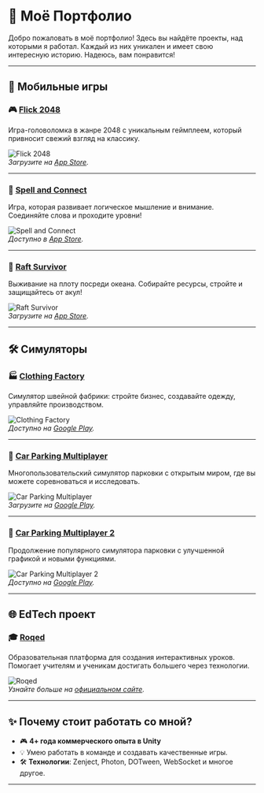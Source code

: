 # 📂 **Моё Портфолио**

Добро пожаловать в моё портфолио! Здесь вы найдёте проекты, над которыми я работал. Каждый из них уникален и имеет свою интересную историю. Надеюсь, вам понравится!

---

## 📱 **Мобильные игры**

### 🎮 [Flick 2048](https://apps.apple.com/ru/app/flick-2048/id1625708698)
Игра-головоломка в жанре 2048 с уникальным геймплеем, который привносит свежий взгляд на классику.

![Flick 2048](https://via.placeholder.com/600x300?text=Flick+2048)  
_Загрузите на [App Store](https://apps.apple.com/ru/app/flick-2048/id1625708698)._

---

### 🧩 [Spell and Connect](https://apps.apple.com/ru/app/spell-and-connect/id1625709163)
Игра, которая развивает логическое мышление и внимание. Соединяйте слова и проходите уровни!

![Spell and Connect](https://via.placeholder.com/600x300?text=Spell+and+Connect)  
_Доступно в [App Store](https://apps.apple.com/ru/app/spell-and-connect/id1625709163)._

---

### 🌊 [Raft Survivor](https://apps.apple.com/ru/app/raft-survivor/id1631341099)
Выживание на плоту посреди океана. Собирайте ресурсы, стройте и защищайтесь от акул!

![Raft Survivor](https://via.placeholder.com/600x300?text=Raft+Survivor)  
_Загрузите на [App Store](https://apps.apple.com/ru/app/raft-survivor/id1631341099)._

---

## 🛠️ **Симуляторы**

### 🏭 [Clothing Factory](https://play.google.com/store/apps/details?id=com.MossaGames.ClothingFactory)
Симулятор швейной фабрики: стройте бизнес, создавайте одежду, управляйте производством.

![Clothing Factory](https://via.placeholder.com/600x300?text=Clothing+Factory)  
_Доступно на [Google Play](https://play.google.com/store/apps/details?id=com.MossaGames.ClothingFactory)._

---

### 🚗 [Car Parking Multiplayer](https://play.google.com/store/apps/details?id=com.olzhas.carparking.multyplayer&hl=ru)
Многопользовательский симулятор парковки с открытым миром, где вы можете соревноваться и исследовать.

![Car Parking Multiplayer](https://via.placeholder.com/600x300?text=Car+Parking+Multiplayer)  
_Загрузите на [Google Play](https://play.google.com/store/apps/details?id=com.olzhas.carparking.multyplayer&hl=ru)._

---

### 🚗 [Car Parking Multiplayer 2](https://play.google.com/store/apps/details?id=com.olzhas.carparking.multyplayer2)
Продолжение популярного симулятора парковки с улучшенной графикой и новыми функциями.

![Car Parking Multiplayer 2](https://via.placeholder.com/600x300?text=Car+Parking+Multiplayer+2)  
_Доступно на [Google Play](https://play.google.com/store/apps/details?id=com.olzhas.carparking.multyplayer2)._

---

## 🌐 **EdTech проект**

### 🎓 [Roqed](https://roqed.com/)
Образовательная платформа для создания интерактивных уроков. Помогает учителям и ученикам достигать большего через технологии.

![Roqed](https://via.placeholder.com/600x300?text=Roqed)  
_Узнайте больше на [официальном сайте](https://roqed.com/)._

---

## ✨ **Почему стоит работать со мной?**
- 🎮 **4+ года коммерческого опыта в Unity**
- 💡 Умею работать в команде и создавать качественные игры.
- 🛠️ **Технологии**: Zenject, Photon, DOTween, WebSocket и многое другое.

---
